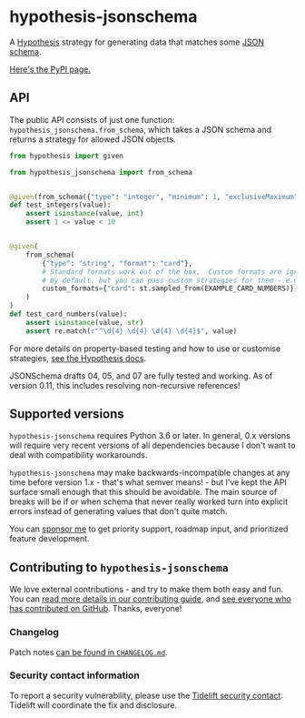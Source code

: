 # hypothesis-jsonschema

A [Hypothesis](https://hypothesis.readthedocs.io) strategy for generating data
that matches some [JSON schema](https://json-schema.org/).

[Here's the PyPI page.](https://pypi.org/project/hypothesis-jsonschema/)

## API

The public API consists of just one function: `hypothesis_jsonschema.from_schema`,
which takes a JSON schema and returns a strategy for allowed JSON objects.

```python
from hypothesis import given

from hypothesis_jsonschema import from_schema


@given(from_schema({"type": "integer", "minimum": 1, "exclusiveMaximum": 10}))
def test_integers(value):
    assert isinstance(value, int)
    assert 1 <= value < 10


@given(
    from_schema(
        {"type": "string", "format": "card"},
        # Standard formats work out of the box.  Custom formats are ignored
        # by default, but you can pass custom strategies for them - e.g.
        custom_formats={"card": st.sampled_from(EXAMPLE_CARD_NUMBERS)},
    )
)
def test_card_numbers(value):
    assert isinstance(value, str)
    assert re.match(r"^\d{4} \d{4} \d{4} \d{4}$", value)
```

For more details on property-based testing and how to use or customise
strategies, [see the Hypothesis docs](https://hypothesis.readthedocs.io/).

JSONSchema drafts 04, 05, and 07 are fully tested and working.
As of version 0.11, this includes resolving non-recursive references!


## Supported versions

`hypothesis-jsonschema` requires Python 3.6 or later.
In general, 0.x versions will require very recent versions of all dependencies
because I don't want to deal with compatibility workarounds.

`hypothesis-jsonschema` may make backwards-incompatible changes at any time
before version 1.x - that's what semver means! - but I've kept the API surface
small enough that this should be avoidable.  The main source of breaks will be
if or when schema that never really worked turn into explicit errors instead
of generating values that don't quite match.

You can [sponsor me](https://github.com/sponsors/Zac-HD) to get priority
support, roadmap input, and prioritized feature development.


## Contributing to `hypothesis-jsonschema`

We love external contributions - and try to make them both easy and fun.
You can [read more details in our contributing guide](https://github.com/Zac-HD/hypothesis-jsonschema/blob/master/CONTRIBUTING.md),
and [see everyone who has contributed on GitHub](https://github.com/Zac-HD/hypothesis-jsonschema/graphs/contributors).
Thanks, everyone!


### Changelog

Patch notes [can be found in `CHANGELOG.md`](https://github.com/Zac-HD/hypothesis-jsonschema/blob/master/CHANGELOG.md).


### Security contact information
To report a security vulnerability, please use the
[Tidelift security contact](https://tidelift.com/security).
Tidelift will coordinate the fix and disclosure.
